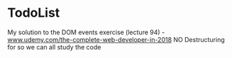 # TodoList
My solution to the DOM events exercise (lecture 94) - www.udemy.com/the-complete-web-developer-in-2018
NO Destructuring for so we can all study the code

